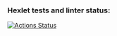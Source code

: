 ### Hexlet tests and linter status:
[![Actions Status](https://github.com/romanzhh/frontend-project-46/workflows/hexlet-check/badge.svg)](https://github.com/romanzhh/frontend-project-46/actions)